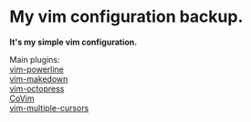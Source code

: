 My vim configuration backup.    
====
**It's my simple vim configuration.**

Main plugins:    
[vim-powerline](https://github.com/Lokaltog/vim-powerline)     
[vim-makedown](https://github.com/plasticboy/vim-markdown)   
[vim-octopress](https://github.com/tangledhelix/vim-octopress)   
[CoVim](https://github.com/FredKSchott/CoVim)      
[vim-multiple-cursors](https://github.com/terryma/vim-multiple-cursors)
